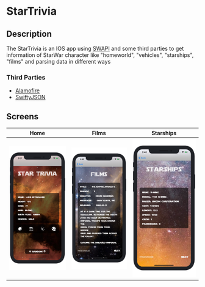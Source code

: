 # StarTrivia
## Description
The StarTrivia is an IOS app using [SWAPI](https://swapi.co) and some third parties to get information of StarWar character like "homeworld", "vehicles", "starships", "films" and parsing data in different ways
### Third Parties
- [Alamofire](https://github.com/Alamofire/Alamofire)
- [SwiftyJSON](https://github.com/SwiftyJSON/SwiftyJSON)
## Screens
|Home|Films|Starships|
|------|----|------|
|![](./screenshots/home.png?raw=true)|![](./screenshots/films.png?raw=true)|![](./screenshots/starships.png?raw=true)|
